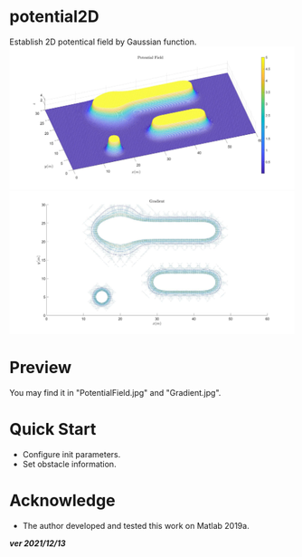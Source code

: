 # potential2D
Establish 2D potentical field by Gaussian function.
![image](https://github.com/mkb9559/Code-Lib-Matlab/blob/main/Function/potential2D/PotentialField.jpg)
![image](https://github.com/mkb9559/Code-Lib-Matlab/blob/main/Function/potential2D/Gradient.jpg)

# Preview
You may find it in "PotentialField.jpg" and "Gradient.jpg".

# Quick Start
- Configure init parameters.
- Set obstacle information.

 # Acknowledge
 - The author developed and tested this work on Matlab 2019a.

 **_ver 2021/12/13_**
